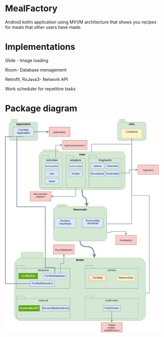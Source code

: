 # MealFactory
Android kotlin application using MVVM architecture that shows you recipes for meals that other users have made.

# Implementations

Glide - Image loading

Room- Database menagement

Retrofit, RxJava3- Network API


Work scheduler for repetitive tasks

# Package diagram
![alt text](https://raw.githubusercontent.com/Lisk0/MealFactory/master/PackageDiagram.jpg?raw=true)
